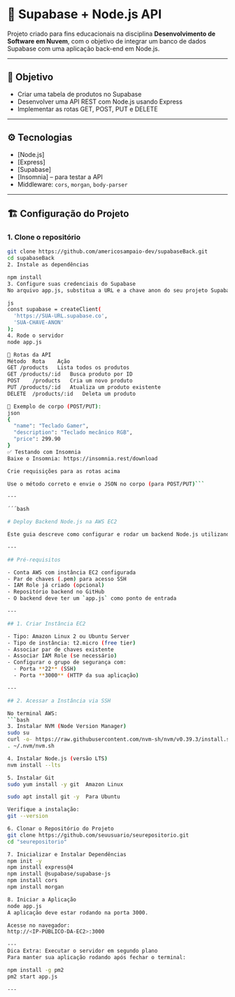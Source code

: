 # 🧩 Supabase + Node.js API

Projeto criado para fins educacionais na disciplina **Desenvolvimento de Software em Nuvem**, com o objetivo de integrar um banco de dados Supabase com uma aplicação back-end em Node.js.

---

## 📌 Objetivo

- Criar uma tabela de produtos no Supabase
- Desenvolver uma API REST com Node.js usando Express
- Implementar as rotas GET, POST, PUT e DELETE

---

## ⚙️ Tecnologias

- [Node.js]
- [Express]
- [Supabase]
- [Insomnia] – para testar a API
- Middleware: `cors`, `morgan`, `body-parser`

---

## 🏗️ Configuração do Projeto

### 1. Clone o repositório

```bash
git clone https://github.com/americosampaio-dev/supabaseBack.git
cd supabaseBack
2. Instale as dependências

npm install
3. Configure suas credenciais do Supabase
No arquivo app.js, substitua a URL e a chave anon do seu projeto Supabase:

js
const supabase = createClient(
  'https://SUA-URL.supabase.co',
  'SUA-CHAVE-ANON'
);
4. Rode o servidor
node app.js

🔌 Rotas da API
Método	Rota	Ação
GET	/products	Lista todos os produtos
GET	/products/:id	Busca produto por ID
POST	/products	Cria um novo produto
PUT	/products/:id	Atualiza um produto existente
DELETE	/products/:id	Deleta um produto

📝 Exemplo de corpo (POST/PUT):
json
{
  "name": "Teclado Gamer",
  "description": "Teclado mecânico RGB",
  "price": 299.90
}
✅ Testando com Insomnia
Baixe o Insomnia: https://insomnia.rest/download

Crie requisições para as rotas acima

Use o método correto e envie o JSON no corpo (para POST/PUT)```

---

´´´bash

# Deploy Backend Node.js na AWS EC2

Este guia descreve como configurar e rodar um backend Node.js utilizando o Express e Supabase em uma instância EC2 da AWS.

---

## Pré-requisitos

- Conta AWS com instância EC2 configurada
- Par de chaves (.pem) para acesso SSH
- IAM Role já criado (opcional)
- Repositório backend no GitHub
- O backend deve ter um `app.js` como ponto de entrada

---

## 1. Criar Instância EC2

- Tipo: Amazon Linux 2 ou Ubuntu Server
- Tipo de instância: t2.micro (free tier)
- Associar par de chaves existente
- Associar IAM Role (se necessário)
- Configurar o grupo de segurança com:
  - Porta **22** (SSH)
  - Porta **3000** (HTTP da sua aplicação)

---

## 2. Acessar a Instância via SSH

No terminal AWS:
```bash
3. Instalar NVM (Node Version Manager)
sudo su
curl -o- https://raw.githubusercontent.com/nvm-sh/nvm/v0.39.3/install.sh | bash
. ~/.nvm/nvm.sh

4. Instalar Node.js (versão LTS)
nvm install --lts

5. Instalar Git
sudo yum install -y git  Amazon Linux

sudo apt install git -y  Para Ubuntu

Verifique a instalação:
git --version

6. Clonar o Repositório do Projeto
git clone https://github.com/seuusuario/seurepositorio.git
cd "seurepositorio"

7. Inicializar e Instalar Dependências
npm init -y
npm install express@4
npm install @supabase/supabase-js
npm install cors
npm install morgan

8. Iniciar a Aplicação
node app.js
A aplicação deve estar rodando na porta 3000.

Acesse no navegador:
http://<IP-PÚBLICO-DA-EC2>:3000

---
Dica Extra: Executar o servidor em segundo plano
Para manter sua aplicação rodando após fechar o terminal:

npm install -g pm2
pm2 start app.js

---
